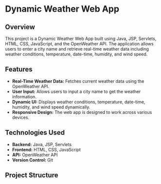 # Dynamic Weather Web App

## Overview

This project is a Dynamic Weather Web App built using Java, JSP, Servlets, HTML, CSS, JavaScript, and the OpenWeather API. The application allows users to enter a city name and retrieve real-time weather data including weather conditions, temperature, date-time, humidity, and wind speed.

## Features

- **Real-Time Weather Data:** Fetches current weather data using the OpenWeather API.
- **User Input:** Allows users to input a city name to get the weather information.
- **Dynamic UI:** Displays weather conditions, temperature, date-time, humidity, and wind speed dynamically.
- **Responsive Design:** The web app is designed to work across various devices.

## Technologies Used

- **Backend:** Java, JSP, Servlets
- **Frontend:** HTML, CSS, JavaScript
- **API:** OpenWeather API
- **Version Control:** Git

## Project Structure

